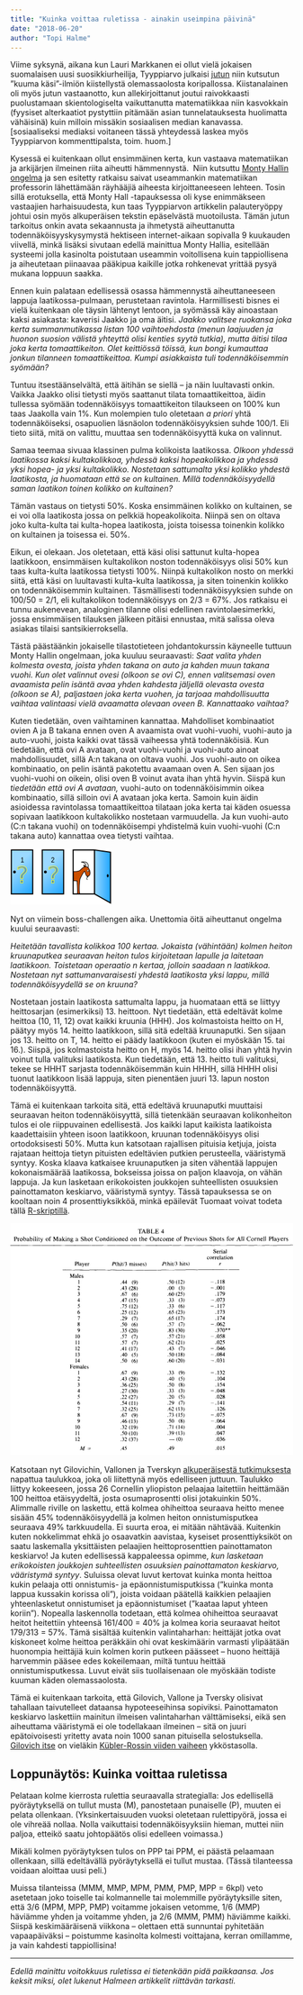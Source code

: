 ```yaml
---
title: "Kuinka voittaa ruletissa - ainakin useimpina päivinä"
date: "2018-06-20"
author: "Topi Halme"
---
```


Viime syksynä, aikana kun Lauri Markkanen ei ollut vielä jokaisen suomalaisen uusi suosikkiurheilija, Tyyppiarvo julkaisi [jutun](../2017-08-29-kuuma-kasi-koripallossa-ilmio-vai-illuusio/) niin kutsutun ”kuuma käsi”-ilmiön kiistellystä olemassaolosta koripallossa. Kiistanalainen oli myös jutun vastaanotto, kun allekirjoittanut joutui raivokkaasti puolustamaan skientologiselta vaikuttanutta matematiikkaa niin kasvokkain (fyysiset alterkaatiot pystyttiin pitämään asian tunnelatauksesta huolimatta vähäisinä) kuin milloin missäkin sosiaalisen median kanavassa. \[sosiaaliseksi mediaksi voitaneen tässä yhteydessä laskea myös Tyyppiarvon kommenttipalsta, toim. huom.\]

Kysessä ei kuitenkaan ollut ensimmäinen kerta, kun vastaava matematiikan ja arkijärjen ilmeinen riita aiheutti hämmennystä.  Niin kutsuttu [Monty Hallin ongelma](https://fi.wikipedia.org/wiki/Monty_Hallin_ongelma) ja sen esitetty ratkaisu saivat useammankin matematiikan professorin lähettämään räyhääjiä aiheesta kirjoittaneeseen lehteen. Tosin sillä erotuksella, että Monty Hall -tapauksessa oli kyse enimmäkseen vastaajien harhaisuudesta, kun taas Tyyppiarvon artikkelin palauteryöppy johtui osin myös alkuperäisen tekstin epäselvästä muotoilusta. Tämän jutun tarkoitus onkin avata sekaannusta ja ihmetystä aiheuttanutta todennäköisyyskysymystä hektiseen internet-aikaan sopivalla 9 kuukauden viivellä, minkä lisäksi sivutaan edellä mainittua Monty Hallia, esitellään systeemi jolla kasinolta poistutaan useammin voitollisena kuin tappiollisena ja aiheutetaan piinaavaa pääkipua kaikille jotka rohkenevat yrittää pysyä mukana loppuun saakka.

Ennen kuin palataan edellisessä osassa hämmennystä aiheuttaneeseen lappuja laatikossa-pulmaan, perustetaan ravintola. Harmillisesti bisnes ei vielä kuitenkaan ole täysin lähtenyt lentoon, ja syömässä käy ainoastaan kaksi asiakasta: kaverisi Jaakko ja oma äitisi. _Jaakko valitsee ruokansa joka kerta summanmutikassa listan 100 vaihtoehdosta (menun laajuuden ja huonon suosion välistä yhteyttä olisi kenties syytä tutkia), mutta äitisi tilaa joka kerta tomaattikeiton. Olet keittiössä töissä, kun bongi kumauttaa jonkun tilanneen tomaattikeittoa. Kumpi asiakkaista tuli todennäköisemmin syömään?_

Tuntuu itsestäänselvältä, että äitihän se siellä – ja näin luultavasti onkin. Vaikka Jaakko olisi tietysti myös saattanut tilata tomaattikeittoa, äidin tullessa syömään todennäköisyys tomaattikeiton tilaukseen on 100% kun taas Jaakolla vain 1%. Kun molempien tulo oletetaan _a priori_ yhtä todennäköiseksi, osapuolien läsnäolon todennäköisyyksien suhde 100/1. Eli tieto siitä, mitä on valittu, muuttaa sen todennäköisyyttä kuka on valinnut.

Samaa teemaa sivuaa klassinen pulma kolikoista laatikossa. _Olkoon yhdessä laatikossa kaksi kultakolikkoa, yhdessä kaksi hopeakolikkoa ja yhdessä yksi hopea- ja yksi kultakolikko. Nostetaan sattumalta yksi kolikko yhdestä laatikosta, ja huomataan että se on kultainen. Millä todennäköisyydellä saman laatikon toinen kolikko on kultainen?_

Tämän vastaus on tietysti 50%. Koska ensimmäinen kolikko on kultainen, se ei voi olla laatikosta jossa on pelkkiä hopeakolikoita. Niinpä sen on oltava joko kulta-kulta tai kulta-hopea laatikosta, joista toisessa toinenkin kolikko on kultainen ja toisessa ei. 50%.

Eikun, ei olekaan. Jos oletetaan, että käsi olisi sattunut kulta-hopea laatikkoon, ensimmäisen kultakolikon noston todennäköisyys olisi 50% kun taas kulta-kulta laatikossa tietysti 100%. Niinpä kultakolikon nosto on merkki siitä, että käsi on luultavasti kulta-kulta laatikossa, ja siten toinenkin kolikko on todennäköisemmin kultainen. Täsmällisesti todennäköisyyksien suhde on 100/50 = 2/1, eli kultakolikon todennäköisyys on 2/3 = 67%. Jos ratkaisu ei tunnu aukenevean, analoginen tilanne olisi edellinen ravintolaesimerkki, jossa ensimmäisen tilauksen jälkeen pitäisi ennustaa, mitä salissa oleva asiakas tilaisi santsikierroksella.

Tästä päästäänkin jokaiselle tilastotieteen johdantokurssin käyneelle tuttuun Monty Hallin ongelmaan, joka kuuluu seuraavasti: _Saat valita yhden kolmesta ovesta, joista yhden takana on auto ja kahden muun takana vuohi. Kun olet valinnut ovesi (olkoon se ovi C), ennen valitsemasi oven avaamista pelin isäntä avaa yhden kahdesta jäljellä olevasta ovesta (olkoon se A), paljastaen joka kerta vuohen, ja tarjoaa mahdollisuutta vaihtaa valintaasi vielä avaamatta olevaan oveen B. Kannattaako vaihtaa?_

Kuten tiedetään, oven vaihtaminen kannattaa. Mahdolliset kombinaatiot ovien A ja B takana ennen oven A avaamista ovat vuohi-vuohi, vuohi-auto ja auto-vuohi, joista kaikki ovat tässä vaiheessa yhtä todennäköisiä. Kun tiedetään, että ovi A avataan, ovat vuohi-vuohi ja vuohi-auto ainoat mahdollisuudet, sillä A:n takana on oltava vuohi. Jos vuohi-auto on oikea kombinaatio, on pelin isäntä pakotettu avaamaan oven A. Sen sijaan jos vuohi-vuohi on oikein, olisi oven B voinut avata ihan yhtä hyvin. Siispä kun _tiedetään että ovi A avataan,_ vuohi-auto on todennäköisimmin oikea kombinaatio, sillä silloin ovi A avataan joka kerta. Samoin kuin äidin asioidessa ravintolassa tomaattikeittoa tilataan joka kerta tai käden osuessa sopivaan laatikkoon kultakolikko nostetaan varmuudella. Ja kun vuohi-auto (C:n takana vuohi) on todennäköisempi yhdistelmä kuin vuohi-vuohi (C:n takana auto) kannattaa ovea tietysti vaihtaa.

![Oven takaa kurkistaa vuohi. Kenties, koska pelaaja ei vaihtanut valitsemaansa ovea?](./montyhall%20vuohi.png)

Nyt on viimein boss-challengen aika. Unettomia öitä aiheuttanut ongelma kuului seuraavasti:

_Heitetään tavallista kolikkoa 100 kertaa. Jokaista (vähintään) kolmen heiton kruunaputkea seuraavan heiton tulos kirjoitetaan lapulle ja laitetaan laatikkoon. Toistetaan operaatio n kertaa, jolloin saadaan n laatikkoa. Nostetaan nyt sattumanvaraisesti yhdestä laatikosta yksi lappu, millä todennäköisyydellä se on kruuna?_

Nostetaan jostain laatikosta sattumalta lappu, ja huomataan että se liittyy heittosarjan (esimerkiksi) 13. heittoon. Nyt tiedetään, että edeltävät kolme heittoa (10, 11, 12) ovat kaikki kruunia (HHH). Jos kolmastoista heitto on H, päätyy myös 14. heitto laatikkoon, sillä sitä edeltää kruunaputki. Sen sijaan jos 13. heitto on T, 14. heitto ei päädy laatikkoon (kuten ei myöskään 15. tai 16.). Siispä, jos kolmastoista heitto on H, myös 14. heitto olisi ihan yhtä hyvin voinut tulla valituksi laatikosta. Kun tiedetään, että 13. heitto tuli valituksi, tekee se HHHT sarjasta todennäköisemmän kuin HHHH, sillä HHHH olisi tuonut laatikkoon lisää lappuja, siten pienentäen juuri 13. lapun noston todennäköisyyttä.

Tämä ei kuitenkaan tarkoita sitä, että edeltävä kruunaputki muuttaisi seuraavan heiton todennäköisyyttä, sillä tietenkään seuraavan kolikonheiton tulos ei ole riippuvainen edellisestä. Jos kaikki laput kaikista laatikoista kaadettaisiin yhteen isoon laatikkoon, kruunan todennäköisyys olisi ortodoksisesti 50%. Mutta kun katsotaan rajallisen pituisia ketjuja, joista rajataan heittoja tietyn pituisten edeltävien putkien perusteella, vääristymä syntyy. Koska klaava katkaisee kruunaputken ja siten vähentää lappujen kokonaismäärää laatikossa, bokseissa joissa on paljon klaavoja, on vähän lappuja. Ja kun lasketaan erikokoisten joukkojen suhteellisten osuuksien painottamaton keskiarvo, vääristymä syntyy. Tässä tapauksessa se on kooltaan noin 4 prosenttiyksikköä, minkä epäilevät Tuomaat voivat todeta tällä [R-skriptillä](https://pastebin.com/t6gE5MVr).

![](./gilovich-cornell.png)

Katsotaan nyt Gilovichin, Vallonen ja Tverskyn [alkuperäisestä tutkimuksesta](http://wexler.free.fr/library/files/gilovich%20(1985)%20the%20hot%20hand%20in%20basketball.%20on%20the%20misperception%20of%20random%20sequences.pdf) napattua taulukkoa, joka oli liitettynä myös edelliseen juttuun. Taulukko liittyy kokeeseen, jossa 26 Cornellin yliopiston pelaajaa laitettiin heittämään 100 heittoa etäisyydeltä, josta osumaprosentti olisi jotakuinkin 50%. Alimmalle riville on laskettu, että kolmea ohiheittoa seuraava heitto menee sisään 45% todennäköisyydellä ja kolmen heiton onnistumisputkea seuraava 49% tarkkuudella. Ei suurta eroa, ei mitään nähtävää. Kuitenkin kuten nokkelimmat ehkä jo osaavatkin aavistaa, kyseiset prosenttiyksiköt on saatu laskemalla yksittäisten pelaajien heittoprosenttien painottamaton keskiarvo! Ja kuten edellisessä kappaleessa opimme, _kun lasketaan erikokoisten joukkojen suhteellisten osuuksien painottamaton keskiarvo, vääristymä syntyy_. Suluissa olevat luvut kertovat kuinka monta heittoa kukin pelaaja otti onnistumis- ja epäonnistumisputkissa (”kuinka monta lappua kussakin korissa oli”), joista voidaan päätellä kaikkien pelaajien yhteenlasketut onnistumiset ja epäonnistumiset (”kaataa laput yhteen koriin”). Nopealla laskennolla todetaan, että kolmea ohiheittoa seuraavat heitot heitettiin yhteensä 161/400 = 40% ja kolmea koria seuraavat heitot 179/313 = 57%. Tämä sisältää kuitenkin valintaharhan: heittäjät jotka ovat kiskoneet kolme heittoa peräkkäin ohi ovat keskimäärin varmasti ylipäätään huonompia heittäjiä kuin kolmen korin putkeen päässeet – huono heittäjä harvemmin pääsee edes kokeilemaan, miltä tuntuu heittää onnistumisputkessa. Luvut eivät siis tuollaisenaan ole myöskään todiste kuuman käden olemassaolosta.

Tämä ei kuitenkaan tarkoita, että Gilovich, Vallone ja Tversky olisivat tahallaan taivutelleet dataansa hypoteeseihinsa sopiviksi. Painottamaton keskiarvo laskettiin mainitun ilmeisen valintaharhan välttämiseksi, eikä sen aiheuttama vääristymä ei ole todellakaan ilmeinen – sitä on juuri epätoivoisesti yritetty avata noin 1000 sanan pituisella selostuksella. [Gilovich itse](http://andrewgelman.com/2017/04/02/gilovich-doubles-hot-hand-denial/) on vieläkin [Kübler-Rossin viiden vaiheen](https://en.wikipedia.org/wiki/K%C3%BCbler-Ross_model#Stages_of_grief) ykköstasolla.

## Loppunäytös: Kuinka voittaa ruletissa

Pelataan kolme kierrosta rulettia seuraavalla strategialla: Jos edellisellä pyöräytyksellä on tullut musta (M), panostetaan punaiselle (P), muuten ei pelata ollenkaan. (Yksinkertaisuuden vuoksi oletetaan rulettipyörä, jossa ei ole vihreää nollaa. Nolla vaikuttaisi todennäköisyyksiin hieman, muttei niin paljoa, etteikö saatu johtopäätös olisi edelleen voimassa.)

Mikäli kolmen pyöräytyksen tulos on PPP tai PPM, ei päästä pelaamaan ollenkaan, sillä edeltävällä pyöräytyksellä ei tullut mustaa. (Tässä tilanteessa voidaan aloittaa uusi peli.)

Muissa tilanteissa (MMM, MMP, MPM, PMM, PMP, MPP = 6kpl) veto asetetaan joko toiselle tai kolmannelle tai molemmille pyöräytyksille siten, että 3/6 (MPM, MPP, PMP) voitamme jokaisen vetomme, 1/6 (MMP) häviämme yhden ja voitamme yhden, ja 2/6 (MMM, PMM) häviämme kaikki. Siispä keskimääräisenä viikkona – olettaen että sunnuntai pyhitetään vapaapäiväksi – poistumme kasinolta kolmesti voittajana, kerran omillamme, ja vain kahdesti tappiollisina!

* * *

_Edellä mainittu voitokkuus ruletissa ei tietenkään pidä paikkaansa. Jos keksit miksi, olet lukenut Halmeen artikkelit riittävän tarkasti._
